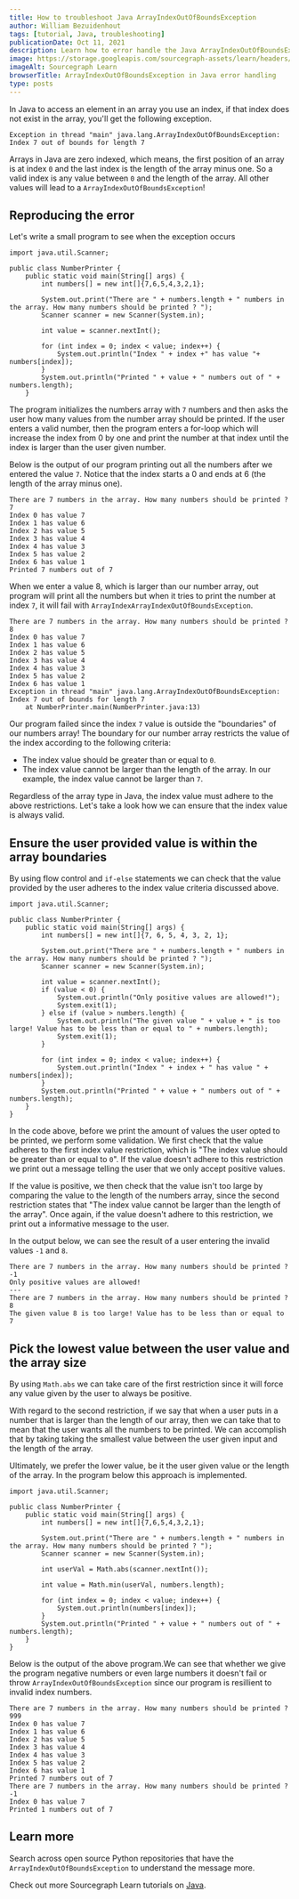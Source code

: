```yaml
---
title: How to troubleshoot Java ArrayIndexOutOfBoundsException
author: William Bezuidenhout
tags: [tutorial, Java, troubleshooting]
publicationDate: Oct 11, 2021
description: Learn how to error handle the Java ArrayIndexOutOfBoundsException
image: https://storage.googleapis.com/sourcegraph-assets/learn/headers/sourcegraph-learn-header.png
imageAlt: Sourcegraph Learn
browserTitle: ArrayIndexOutOfBoundsException in Java error handling
type: posts
---
```


In Java to access an element in an array you use an index, if that index does not exist in the array, you'll get the following exception.
```
Exception in thread "main" java.lang.ArrayIndexOutOfBoundsException: Index 7 out of bounds for length 7
```
Arrays in Java are zero indexed, which means, the first position of an array is at index `0` and the last index is the length of the array minus one. So a valid index is any value between `0` and the length of the array. All other values will lead to a `ArrayIndexOutOfBoundsException`!

## Reproducing the error
Let's write a small program to see when the exception occurs
```
import java.util.Scanner;

public class NumberPrinter {
    public static void main(String[] args) {
        int numbers[] = new int[]{7,6,5,4,3,2,1};

        System.out.print("There are " + numbers.length + " numbers in the array. How many numbers should be printed ? ");
        Scanner scanner = new Scanner(System.in);

        int value = scanner.nextInt();

        for (int index = 0; index < value; index++) {
            System.out.println("Index " + index +" has value "+ numbers[index]);
        }
        System.out.println("Printed " + value + " numbers out of " + numbers.length);
    }
```
The program initializes the numbers array with `7` numbers and then asks the user how many values from the number array should be printed. If the user enters a valid number, then the program enters a for-loop which will increase the index from 0 by one and print the number at that index until the index is larger than the user given number.

Below is the output of our program printing out all the numbers after we entered the value `7`. Notice that the index starts a 0 and ends at 6 (the length of the array minus one).
```
There are 7 numbers in the array. How many numbers should be printed ? 7
Index 0 has value 7
Index 1 has value 6
Index 2 has value 5
Index 3 has value 4
Index 4 has value 3
Index 5 has value 2
Index 6 has value 1
Printed 7 numbers out of 7
```

When we enter a value 8, which is larger than our number array, out program will print all the numbers but when it tries to print the number at index `7`, it will fail with `ArrayIndexArrayIndexOutOfBoundsException`.
```
There are 7 numbers in the array. How many numbers should be printed ? 8
Index 0 has value 7
Index 1 has value 6
Index 2 has value 5
Index 3 has value 4
Index 4 has value 3
Index 5 has value 2
Index 6 has value 1
Exception in thread "main" java.lang.ArrayIndexOutOfBoundsException: Index 7 out of bounds for length 7
	at NumberPrinter.main(NumberPrinter.java:13)
```
Our program failed since the index `7` value is outside the "boundaries" of our numbers array! The boundary for our number array restricts the value of the index according to the following criteria:
* The index value should be greater than or equal to `0`.
* The index value cannot be larger than the length of the array. In our example, the index value cannot be larger than `7`.

Regardless of the array type in Java, the index value must adhere to the above restrictions. Let's take a look how we can ensure that the index value is always valid.

## Ensure the user provided value is within the array boundaries
By using flow control and `if-else` statements we can check that the value provided by the user adheres to the index value criteria discussed above.
```
import java.util.Scanner;

public class NumberPrinter {
    public static void main(String[] args) {
        int numbers[] = new int[]{7, 6, 5, 4, 3, 2, 1};

        System.out.print("There are " + numbers.length + " numbers in the array. How many numbers should be printed ? ");
        Scanner scanner = new Scanner(System.in);

        int value = scanner.nextInt();
        if (value < 0) {
            System.out.println("Only positive values are allowed!");
            System.exit(1);
        } else if (value > numbers.length) {
            System.out.println("The given value " + value + " is too large! Value has to be less than or equal to " + numbers.length);
            System.exit(1);
        }

        for (int index = 0; index < value; index++) {
            System.out.println("Index " + index + " has value " + numbers[index]);
        }
        System.out.println("Printed " + value + " numbers out of " + numbers.length);
    }
}
```
In the code above, before we print the amount of values the user opted to be printed, we perform some validation. We first check that the value adheres to the first index value restriction, which is "The index value should be greater than or equal to `0`". If the value doesn't adhere to this restriction we print out a message telling the user that we only accept positive values.

If the value is positive, we then check that the value isn't too large by comparing the value to the length of the numbers array, since the second restriction states that "The index value cannot be larger than the length of the array". Once again, if the value doesn't adhere to this restriction, we print out a informative message to the user.

In the output below, we can see the result of a user entering the invalid values `-1` and `8`.
```
There are 7 numbers in the array. How many numbers should be printed ? -1
Only positive values are allowed!
---
There are 7 numbers in the array. How many numbers should be printed ? 8
The given value 8 is too large! Value has to be less than or equal to 7
```

## Pick the lowest value between the user value and the array size
By using `Math.abs` we can take care of the first restriction since it will force any value given by the user to always be positive.

With regard to the second restriction, if we say that when a user puts in a number that is larger than the length of our array, then we can take that to mean that the user wants all the numbers to be printed. We can accomplish that by taking taking the smallest value between the user given input and the length of the array.

Ultimately, we prefer the lower value, be it the user given value or the length of the array. In the program below this approach is implemented.
```
import java.util.Scanner;

public class NumberPrinter {
    public static void main(String[] args) {
        int numbers[] = new int[]{7,6,5,4,3,2,1};

        System.out.print("There are " + numbers.length + " numbers in the array. How many numbers should be printed ? ");
        Scanner scanner = new Scanner(System.in);

        int userVal = Math.abs(scanner.nextInt());

        int value = Math.min(userVal, numbers.length);

        for (int index = 0; index < value; index++) {
            System.out.println(numbers[index]);
        }
        System.out.println("Printed " + value + " numbers out of " + numbers.length);
    }
}
```
Below is the output of the above program.We can see that whether we give the program negative numbers or even large numbers it doesn't fail or throw `ArrayIndexOutOfBoundsException` since our program is resillient to invalid index numbers.
```
There are 7 numbers in the array. How many numbers should be printed ? 999
Index 0 has value 7
Index 1 has value 6
Index 2 has value 5
Index 3 has value 4
Index 4 has value 3
Index 5 has value 2
Index 6 has value 1
Printed 7 numbers out of 7
There are 7 numbers in the array. How many numbers should be printed ? -1
Index 0 has value 7
Printed 1 numbers out of 7
```

## Learn more

Search across open source Python repositories that have the `ArrayIndexOutOfBoundsException` to understand the message more.

<SourcegraphSearch query="ArrayIndexOutOfBoundsException lang:java" patternType="literal"/>

Check out more Sourcegraph Learn tutorials on [Java](https://learn.sourcegraph.com/tags/java).

